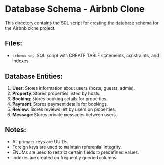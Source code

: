 # Database Schema - Airbnb Clone

This directory contains the SQL script for creating the database schema for the Airbnb clone project.

## Files:

- `schema.sql`: SQL script with CREATE TABLE statements, constraints, and indexes.

## Database Entities:

1. **User**: Stores information about users (hosts, guests, admin).
2. **Property**: Stores properties listed by hosts.
3. **Booking**: Stores booking details for properties.
4. **Payment**: Stores payment details for bookings.
5. **Review**: Stores reviews left by users on properties.
6. **Message**: Stores private messages between users.

## Notes:

- All primary keys are UUIDs.
- Foreign keys are used to maintain referential integrity.
- ENUMs are used to restrict certain fields to predefined values.
- Indexes are created on frequently queried columns.
